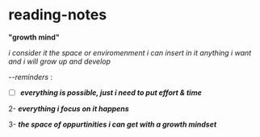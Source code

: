 # reading-notes

**"growth mind"** 

_i consider it the space or enviromenment i can insert in it anything i want and i will grow up and develop_ 

--*reminders* : 

-[ ] ***everything is possible, just i need to put effort & time***	

2- ***everything i focus on it happens***	

3- ***the space of oppurtinities i can get with a growth mindset***	
